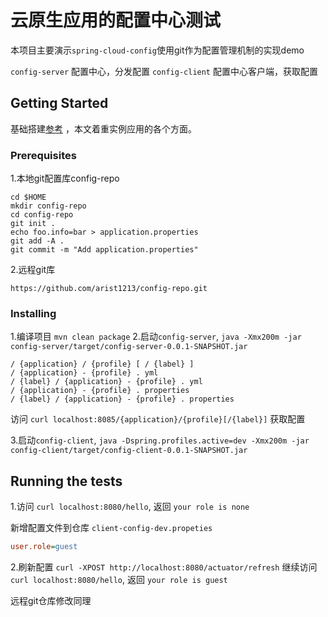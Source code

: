 # 云原生应用的配置中心测试

本项目主要演示`spring-cloud-config`使用git作为配置管理机制的实现demo

`config-server` 配置中心，分发配置
`config-client` 配置中心客户端，获取配置

## Getting Started

基础搭建[参考](https://cloud.spring.io/spring-cloud-static/spring-cloud-config/1.3.3.RELEASE/multi/multi__spring_cloud_config_server.html) ，本文着重实例应用的各个方面。

### Prerequisites

1.本地git配置库config-repo

``` shell
cd $HOME
mkdir config-repo
cd config-repo
git init .
echo foo.info=bar > application.properties
git add -A .
git commit -m "Add application.properties"
```

2.远程git库

`https://github.com/arist1213/config-repo.git`

### Installing

1.编译项目 `mvn clean package`
2.启动`config-server`, `java -Xmx200m -jar config-server/target/config-server-0.0.1-SNAPSHOT.jar`

```shell
/ {application} / {profile} [ / {label} ]
/ {application} - {profile} . yml
/ {label} / {application} - {profile} . yml
/ {application} - {profile} . properties
/ {label} / {application} - {profile} . properties
```

访问 `curl localhost:8085/{application}/{profile}[/{label}]` 获取配置

3.启动`config-client`, `java -Dspring.profiles.active=dev -Xmx200m -jar config-client/target/config-client-0.0.1-SNAPSHOT.jar`

## Running the tests

1.访问 `curl localhost:8080/hello`, 返回 `your role is none`

新增配置文件到仓库 `client-config-dev.propeties`

```ini
user.role=guest
```

2.刷新配置 `curl -XPOST http://localhost:8080/actuator/refresh`
继续访问 `curl localhost:8080/hello`, 返回 `your role is guest`


远程git仓库修改同理